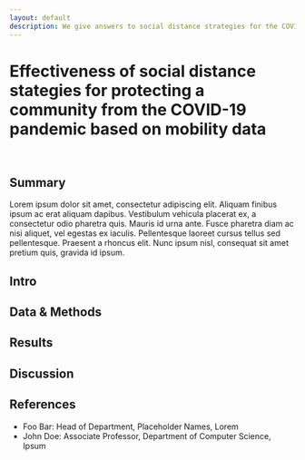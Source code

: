 ```yaml
---
layout: default
description: We give answers to social distance strategies for the COVID-19 pandemic.
---
```


# Effectiveness of social distance stategies for protecting a community from the COVID-19 pandemic based on mobility data

<br>

## Summary

Lorem ipsum dolor sit amet, consectetur adipiscing elit. Aliquam finibus ipsum ac erat aliquam dapibus. Vestibulum vehicula placerat ex, a consectetur odio pharetra quis. Mauris id urna ante. Fusce pharetra diam ac nisi aliquet, vel egestas ex iaculis. Pellentesque laoreet cursus tellus sed pellentesque. Praesent a rhoncus elit. Nunc ipsum nisl, consequat sit amet pretium quis, gravida id ipsum.

## Intro

## Data & Methods

## Results

## Discussion

## References

* Foo Bar: Head of Department, Placeholder Names, Lorem
* John Doe: Associate Professor, Department of Computer Science, Ipsum
